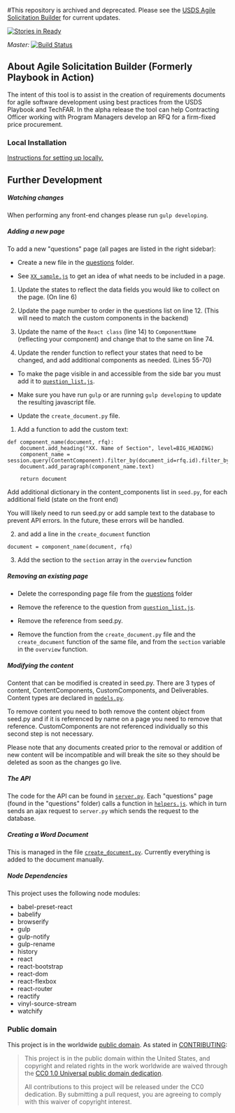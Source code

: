 #This repository is archived and deprecated. Please see the [USDS Agile Solicitation Builder](https://github.com/usds/agile-solicitation-builder) for current updates.


[![Stories in Ready](https://badge.waffle.io/18F/agile-solicitation-builder.png?label=ready&title=Ready)](https://waffle.io/18F/agile-solicitation-builder)

*Master:*
[![Build Status](https://travis-ci.org/18F/agile-solicitation-builder.svg?branch=master)](https://travis-ci.org/18F/agile-solicitation-builder)

## About Agile Solicitation Builder (Formerly Playbook in Action)
The intent of this tool is to assist in the creation of requirements documents for agile software development using best practices from the USDS Playbook and TechFAR. In the alpha release the tool can help Contracting Officer working with Program Managers develop an RFQ for a firm-fixed price procurement.


### Local Installation

[Instructions for setting up locally.](/SETUP.md)

<!-- Clone the repository
```
git clone https://github.com/18F/agile-solicitation-builder.git
```
### Flask app

Create a [virtual environment](https://github.com/yyuu/pyenv-virtualenvwrapper) with `Python 3.5.1`
To create a virtualenv setup on mac check out [this gist](https://gist.github.com/lauraGgit/06204a1bdf297ce5e08788364b0b47e0).

```
# pyenv install 3.5.1
pyenv local 3.5.1
mkvirtualenv asb
pip install -r requirements.txt
```

### Create the database.
If you do not have postgresql installed run:
```
brew install postgres
initdb /usr/local/var/postgres
```

To create an app database run:
```
createdb your_database_name
export DATABASE_URL=postgresql://localhost/your_database_name
```

Replacing `your_database_name` with the db you'd like.

You can then seed the database by running:
```
flask -a server.py seed_db
```

### Install the Front end.
If you plan on developing the front-end, make sure you have npm installed (`brew install npm`). Then run:
```
cd app
npm install
npm install -g gulp
gulp
cd ..
```

### Start the app
From the root directory of the project run
```
python server.py
``` -->


## Further Development

##### Watching changes
When performing any front-end changes please run `gulp developing`.

##### Adding a new page

To add a new "questions" page (all pages are listed in the right sidebar):
* Create a new file in the [questions](https://github.com/18F/playbook-in-action/tree/master/app/src/questions) folder.

* See [`XX_sample.js`](https://github.com/18F/playbook-in-action/blob/master/app/src/questions/XX_sample.js) to get an idea of what needs to be included in a page.

1. Update the states to reflect the data fields you would like to collect on the page. (On line 6)

2. Update the page number to order in the questions list on line 12. (This will need to match the custom components in the backend)

3. Update the name of the `React class` (line 14) to `ComponentName` (reflecting your component) and change that to the same on line 74.

4. Update the render function to reflect your states that need to be changed, and add additional components as needed. (Lines 55-70)

* To make the page visible in and accessible from the side bar you must add it to [`question_list.js`](https://github.com/18F/playbook-in-action/blob/master/app/src/question_list.js).

* Make sure you have run `gulp` or are running `gulp developing` to update the resulting javascript file.

* Update the `create_document.py` file.
1. Add a function to add the custom text:
```
def component_name(document, rfq):
    document.add_heading("XX. Name of Section", level=BIG_HEADING)
    component_name = session.query(ContentComponent).filter_by(document_id=rfq.id).filter_by(section=XX).first()
    document.add_paragraph(component_name.text)

    return document
```
Add additional dictionary in the content_components list in `seed.py`, for each additional field (state on the front end)

You will likely need to run seed.py or add sample text to the database to prevent API errors. In the future, these errors will be handled.

2. and add a line in the `create_document` function

```
document = component_name(document, rfq)
```
3. Add the section to the `section` array in the `overview` function

##### Removing an existing page

* Delete the corresponding page file from the [questions](https://github.com/18F/playbook-in-action/tree/master/app/src/questions) folder

* Remove the reference to the question from [`question_list.js`](https://github.com/18F/playbook-in-action/blob/master/app/src/question_list.js).

* Remove the reference from seed.py.

* Remove the function from the `create_document.py` file and the `create_document` function of the same file, and from the `section` variable in the `overview` function.

##### Modifying the content

Content that can be modified is created in seed.py. There are 3 types of content, ContentComponents, CustomComponents, and Deliverables. Content types are declared in [`models.py`](https://github.com/18F/agile-solicitation-builder/blob/master/models.py).

To remove content you need to both remove the content object from seed.py and if it is referenced by name on a page you need to remove that reference. CustomComponents are not referenced individually so this second step is not necessary.

Please note that any documents created prior to the removal or addition of new content will be incompatible and will break the site so they should be deleted as soon as the changes go live.

##### The API

The code for the API can be found in [`server.py`](https://github.com/18F/agile-solicitation-builder/blob/master/server.py). Each "questions" page (found in the "questions" folder) calls a function in [`helpers.js`](https://github.com/18F/agile-solicitation-builder/blob/master/app/helpers.js). which in turn sends an ajax request to `server.py` which sends the request to the database.

##### Creating a Word Document

This is managed in the file [`create_document.py`](https://github.com/18F/agile-solicitation-builder/blob/master/create_document.py). Currently everything is added to the document manually.

##### Node Dependencies
This project uses the following node modules:

  - babel-preset-react
  - babelify
  - browserify
  - gulp
  - gulp-notify
  - gulp-rename
  - history
  - react
  - react-bootstrap
  - react-dom
  - react-flexbox
  - react-router
  - reactify
  - vinyl-source-stream
  - watchify


### Public domain

This project is in the worldwide [public domain](LICENSE.md). As stated in [CONTRIBUTING](CONTRIBUTING.md):

> This project is in the public domain within the United States, and copyright and related rights in the work worldwide are waived through the [CC0 1.0 Universal public domain dedication](https://creativecommons.org/publicdomain/zero/1.0/).
>
> All contributions to this project will be released under the CC0 dedication. By submitting a pull request, you are agreeing to comply with this waiver of copyright interest.
